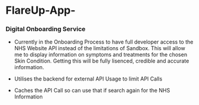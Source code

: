 # FlareUp-App-

### Digital Onboarding Service
- Currently in the Onboarding Process to have full developer access to the NHS Website API instead of the limitations of Sandbox. This will allow me to display information on symptoms and treatments for the chosen Skin Condition. Getting this will be fully lisenced, credible and accurate information.

- Utilises the backend for external API Usage to limit API Calls 
- Caches the API Call so can use that if search again for the NHS   Information 
